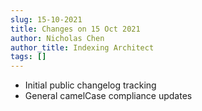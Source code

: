 ```yaml
---
slug: 15-10-2021
title: Changes on 15 Oct 2021
author: Nicholas Chen
author_title: Indexing Architect
tags: []
---
```


- Initial public changelog tracking
- General camelCase compliance updates